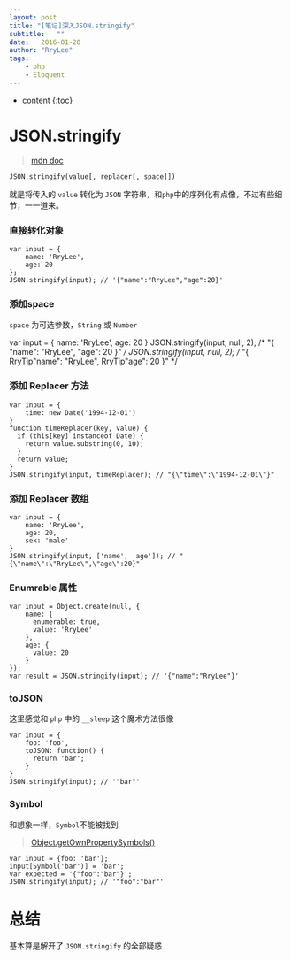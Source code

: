 ```yaml
---
layout: post
title: "[笔记]深入JSON.stringify"
subtitle:   ""
date:   2016-01-20
author: "RryLee"
tags:
    - php
    - Eloquent
---
```


* content
{:toc}

# JSON.stringify

> [mdn doc](https://developer.mozilla.org/en-US/docs/Web/JavaScript/Reference/Global_Objects/JSON/stringify)


`JSON.stringify(value[, replacer[, space]])`

就是将传入的 `value` 转化为 `JSON` 字符串，和`php`中的序列化有点像，不过有些细节，一一道来。

### 直接转化对象

    var input = {
        name: 'RryLee',
        age: 20
    };
    JSON.stringify(input); // '{"name":"RryLee","age":20}'

### 添加space

`space` 为可选参数，`String` 或 `Number`

  var input = {
      name: 'RryLee',
      age: 20
  }
  JSON.stringify(input, null, 2);
  /*
  "{
    \"name\": \"RryLee\",
    \"age\": 20
  }"
  */
  JSON.stringify(input, null, 2);
  /*
  "{
  RryTip\"name\": \"RryLee\",
  RryTip\"age\": 20
  }"
  */

### 添加 Replacer 方法

    var input = {
        time: new Date('1994-12-01')
    }
    function timeReplacer(key, value) {
      if (this[key] instanceof Date) {
        return value.substring(0, 10);
      }
      return value;
    }
    JSON.stringify(input, timeReplacer); // "{\"time\":\"1994-12-01\"}"

### 添加 Replacer 数组

    var input = {
        name: 'RryLee',
        age: 20,
        sex: 'male'
    }
    JSON.stringify(input, ['name', 'age']); // "{\"name\":\"RryLee\",\"age\":20}"

### Enumrable 属性

    var input = Object.create(null, {
        name: {
          enumerable: true,
          value: 'RryLee'
        },
        age: {
          value: 20
        }
    });
    var result = JSON.stringify(input); // '{"name":"RryLee"}'

### toJSON

这里感觉和 `php` 中的 `__sleep` 这个魔术方法很像

    var input = {
        foo: 'foo',
        toJSON: function() {
          return 'bar';
        }
    }
    JSON.stringify(input); // '"bar"'

### Symbol

和想象一样，`Symbol`不能被找到

> [Object.getOwnPropertySymbols()](https://developer.mozilla.org/en-US/docs/Web/JavaScript/Reference/Global_Objects/Object/getOwnPropertySymbols)

    var input = {foo: 'bar'};
    input[Symbol('bar')] = 'bar';
    var expected = '{"foo":"bar"}';
    JSON.stringify(input); // '"foo":"bar"'

# 总结

基本算是解开了 `JSON.stringify` 的全部疑惑



